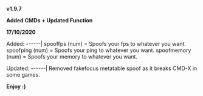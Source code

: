 **v1.9.7**

**Added CMDs + Updated Function**

**17/10/2020**

Added:
------|
spooffps (num) = Spoofs your fps to whatever you want.
spoofping (num) = Spoofs your ping to whatever you want.
spoofmemory (num) = Spoofs your memory to whatever you want.

Updated:
------|
Removed fakefocus metatable spoof as it breaks CMD-X in some games.

**Enjoy :)**
